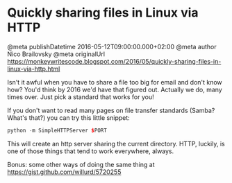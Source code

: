 # Quickly sharing files in Linux via HTTP

@meta publishDatetime 2016-05-12T09:00:00.000+02:00
@meta author Nico Brailovsky
@meta originalUrl https://monkeywritescode.blogspot.com/2016/05/quickly-sharing-files-in-linux-via-http.html

Isn't it awful when you have to share a file too big for email and don't know how? You'd think by 2016 we'd have that figured out. Actually we do, many times over. Just pick a standard that works for you!

If you don't want to read many pages on file transfer standards (Samba? What's that?) you can try this little snippet:

```c++
python -m SimpleHTTPServer $PORT
```

This will create an http server sharing the current directory. HTTP, luckily, is one of those things that tend to work everywhere, always.

Bonus: some other ways of doing the same thing at <https://gist.github.com/willurd/5720255>

